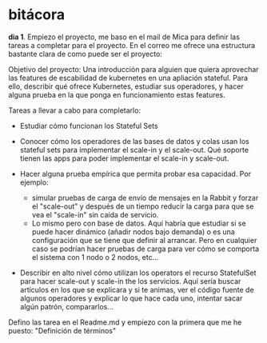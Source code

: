# bitácora

**dia 1**. Empiezo el proyecto, me baso en el mail de Mica para definir las tareas a completar para el proyecto. En el correo me ofrece una estructura bastante clara de como puede ser  el proyecto: 

Objetivo del proyecto: Una introducción para alguien que quiera aprovechar las features de escabilidad de kubernetes en una apliación stateful. Para ello, describir qué ofrece Kubernetes, estudiar sus operadores, y hacer alguna prueba en la que ponga en funcionamiento estas features.

Tareas a llevar a cabo para completarlo:

* Estudiar cómo funcionan los Stateful Sets
* Conocer cómo los operadores de las bases de datos y colas usan los stateful sets para implementar el scale-in y el scale-out. Qué soporte tienen las apps para poder implementar el scale-in y scale-out.

* Hacer alguna prueba empírica que permita probar esa capacidad. Por ejemplo:

	- simular pruebas de carga de envío de mensajes en la Rabbit y forzar el "scale-out" y después de un tiempo reducir la carga para que se vea el "scale-in" sin caída de servicio. 
	- Lo mismo pero con base de datos. Aquí habría que estudiar si se puede hacer dinámico (añadir nodos bajo demanda) o es una configuración que se tiene que definir al arrancar. Pero en cualquier caso se podrían hacer pruebas de carga para ver cómo se comporta el sistema con 1 nodo o 2 nodos, etc...

* Describir en alto nivel cómo utilizan los operators el recurso StatefulSet para hacer scale-out y scale-in the los servicios. Aquí sería buscar artículos en los que se explicara y si te animas, ver el código fuente de algunos operadores y explicar lo que hace cada uno, intentar sacar algún patrón, compararlos...

Defino las tarea en el Readme.md y empiezo con la primera que me he puesto: "Definición de términos"